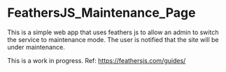# FeathersJS_Maintenance_Page

This is a simple web app that uses feathers js to allow an admin to switch the service to maintenance mode.  The user is notified that the site will be under maintenance.

This is a work in progress.
Ref: https://feathersjs.com/guides/

